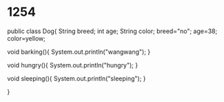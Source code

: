 # 1254
public class Dog{
  String breed;
  int age;
  String color;
   breed="no";
   age=38;
   color=yellow;
  
  
  void barking(){
    System.out.println("wangwang");
  }
 
  void hungry(){
    System.out.println("hungry");
  }
 
  void sleeping(){
  System.out.println("sleeping");
  }
  
}



 
